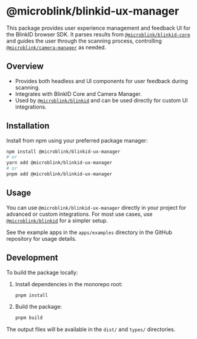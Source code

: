 # @microblink/blinkid-ux-manager

This package provides user experience management and feedback UI for the BlinkID browser SDK. It parses results from [`@microblink/blinkid-core`](https://www.npmjs.com/package/@microblink/blinkid-core) and guides the user through the scanning process, controlling [`@microblink/camera-manager`](https://www.npmjs.com/package/@microblink/camera-manager) as needed.

## Overview

- Provides both headless and UI components for user feedback during scanning.
- Integrates with BlinkID Core and Camera Manager.
- Used by [`@microblink/blinkid`](https://www.npmjs.com/package/@microblink/blinkid) and can be used directly for custom UI integrations.

## Installation

Install from npm using your preferred package manager:

```sh
npm install @microblink/blinkid-ux-manager
# or
yarn add @microblink/blinkid-ux-manager
# or
pnpm add @microblink/blinkid-ux-manager
```

## Usage

You can use `@microblink/blinkid-ux-manager` directly in your project for advanced or custom integrations. For most use cases, use [`@microblink/blinkid`](https://www.npmjs.com/package/@microblink/blinkid) for a simpler setup.

See the example apps in the `apps/examples` directory in the GitHub repository for usage details.

## Development

To build the package locally:

1. Install dependencies in the monorepo root:

   ```sh
   pnpm install
   ```

2. Build the package:

   ```sh
   pnpm build
   ```

The output files will be available in the `dist/` and `types/` directories.

